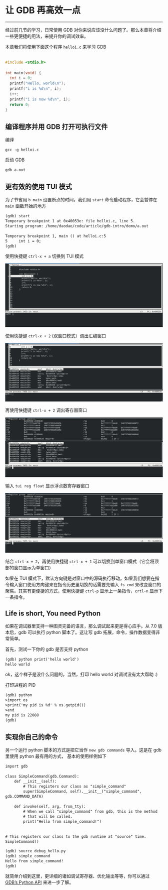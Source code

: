 # 让 GDB 再高效一点 

---

经过前几节的学习，日常使用 GDB 对你来说应该没什么问题了。那么本章将介绍一些更便捷的用法，来提升你的调试效率。

本章我们将使用下面这个程序 `helloi.c` 来学习 GDB

```cpp

#include <stdio.h>

int main(void) {
  int i = 0;
  printf("Hello, world\n");
  printf("i is %d\n", i);
  i++;
  printf("i is now %d\n", i);
  return 0;
}
```

## 编译程序并用 GDB 打开可执行文件

编译

```
gcc -g helloi.c
```

启动 GDB

```
gdb a.out
```

## 更有效的使用 TUI 模式

为了节省用 `b main` 设置断点的时间，我们用 `start` 命令启动程序，它会暂停在 `main` 函数开始的地方

```
(gdb) start
Temporary breakpoint 1 at 0x40053e: file helloi.c, line 5.
Starting program: /home/daodao/code/article/gdb-intro/demo/a.out 

Temporary breakpoint 1, main () at helloi.c:5
5	  int i = 0;
(gdb) 
```

使用快捷键 `ctrl-x + a` 切换到 TUI 模式

![img](../images/step4-1.png)

使用快捷键 `ctrl-x + 2` (双窗口模式）调出汇编窗口

![img](../images/step4-2.png)

再使用快捷键 `ctrl-x + 2` 调出寄存器窗口

![img](../images/step4-3.png)

输入 `tui reg float` 显示浮点数寄存器窗口

![img](../images/step4-4.png)

结合 `ctrl-x + 2`，再使用快捷键 `ctrl-x + 1` 可以切换到单窗口模式（它会将顶部的窗口显示为单窗口）


如果在 TUI 模式下，默认方向键是对窗口中的源码执行移动，如果我们想要在指令输入窗口使用方向键来在指令历史里切换的话需要先输入 `fs cmd` 来改变窗口的聚焦。其实有更便捷的方式，使用快捷键 `ctrl-p` 显示上一条指令，`crtl-n` 显示下一条指令。


## Life is short, You need Python

如果在调试器里支持一种图灵完备的语言，那么调试起来更是得心应手。从 7.0 版本后，gdb 可以执行 python 脚本了。这让写 gdb 拓展，命令，操作数据变得非常简单。

首先，测试一下你的 gdb 是否支持 python

```
(gdb) python print('hello world')
hello world
```
ok，这个样子是没什么问题的，当然，打印 hello world 对调试没有太大帮助 :)

打印进程的 PID

```
(gdb) python
>import os
>print('my pid is %d' % os.getpid())
>end
my pid is 22088
(gdb) 
```

## 实现你自己的命令

另一个运行 python 脚本的方式是把它当作 `new gdb commands` 导入。这是在 gdb 里使用 python 最有用的方式，
基本的使用样例如下

```
import gdb

class SimpleCommand(gdb.Command):
    def __init__(self):
        # This registers our class as "simple_command"
        super(SimpleCommand, self).__init__("simple_command", gdb.COMMAND_DATA)

    def invoke(self, arg, from_tty):
        # When we call "simple_command" from gdb, this is the method
        # that will be called.
        print("Hello from simple_command!")


# This registers our class to the gdb runtime at "source" time.
SimpleCommand()
```

```
(gdb) source debug_hello.py 
(gdb) simple_command 
Hello from simple_command!
(gdb) 
```

就简单介绍到这里，更详细的诸如调试寄存器、优化输出等等，你可以通过 [GDB’s Python API](https://sourceware.org/gdb/onlinedocs/gdb/Python-API.html) 来进一步了解。